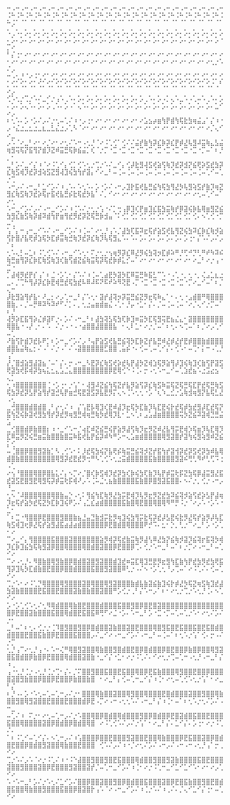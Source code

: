 
⢉⡐⢉⡐⢉⡐⢉⡐⢉⡐⢉⡐⢉⡐⢉⡐⢉⡐⢉⡐⢉⡐⢉⡐⢉⡐⢉⡐⢉⡐⢉⡐⢉⡐⢉⡐⢉⡐⢉⡐⢉⡐⢉⡐⢉⡐⢉⡐⢉⡐⢉⡐⢉⡐⢉⡐⢉⡐⢉⡐⢉⡐⢉⡐⢉⡐⢉⡐⢉⡐⢉⡐⢉⡐⢉⡐⢉⡐⢉⡐⢉⡐⢉⡐⢉⡐⢉⡐⢉⡐⢉⡐⢉⡐⢉⡐⢉⡐⠉⠔
⠡⢀⠡⠄⡡⠄⡡⠄⡡⠄⡡⠄⡡⠄⡡⠄⡡⠄⡡⠄⡡⠄⡡⠄⡡⠄⡡⠄⡡⠄⡡⠄⡡⠄⡡⠄⡡⠄⡡⠄⡡⠄⡡⠄⡡⠄⡡⠄⡡⠄⡡⠄⡡⠄⡡⠄⡡⠄⡡⠄⡡⠄⡡⠄⡡⠄⡡⠄⡡⠄⡡⠄⡡⠄⡡⠄⡡⠄⡡⠄⡡⠄⡡⠄⡡⠄⡡⠄⡡⠄⡡⠄⡡⠄⡡⠄⡡⠐⡉⠔
⠃⡌⢐⠂⠔⠂⠔⠂⠔⠂⠔⠂⠔⠂⠔⠂⠔⠂⠔⠂⠔⠂⠔⠂⠔⠂⠔⠂⠔⠂⠔⠂⠔⠂⠔⠂⠔⠂⠔⠂⠔⠂⠔⠂⠔⠂⠔⠂⠔⠂⠔⠂⠔⠂⠔⠂⠔⠂⠔⠂⠔⠂⠔⠂⠔⠂⠔⠂⠔⠂⠔⠂⠔⠂⠔⠂⠔⠂⠔⠂⠔⠂⠔⠂⠔⠂⠔⠂⠔⠂⠔⠂⠔⠂⠔⢂⡐⠡⠌⡠
⠒⠠⢂⡘⠈⠔⠨⢁⢊⠁⢊⡁⢊⡁⢊⡁⢊⡁⢊⡁⢊⡁⢊⡁⢊⡁⢊⡁⢊⡁⢊⡁⢊⡁⢊⡁⢊⡁⢊⡁⢊⡁⢊⡁⢊⡁⢊⡁⢊⡁⢊⡁⢊⡁⢊⡁⢊⡁⢊⡁⢊⡁⢊⡁⢊⡁⢊⡁⢊⡁⢊⡁⢊⡁⢊⡁⢊⡁⢊⡁⢊⡁⢊⡁⢊⡁⢊⡁⢊⡁⢊⡁⢊⡁⢊⡐⢀⠃⠔⡠
⢊⠡⢂⡐⢉⡐⠡⠌⣀⠊⡐⢠⠡⢀⠡⠄⡡⠄⡡⠄⡡⠄⡡⠄⡡⠄⡡⠄⡡⠄⡡⢀⠡⠄⡡⠠⡁⢄⠡⣀⠡⠠⢁⠤⠡⢀⠡⠄⡡⠄⡡⠄⡡⢄⠡⠄⡡⠄⡡⢀⠡⠄⡡⠠⠁⢄⠡⠄⡡⠄⡡⠄⡡⠄⡡⠄⡡⠄⡡⠄⡡⠄⡡⠄⡡⠄⡡⠄⡡⠄⡡⠄⡡⠄⡡⠄⣁⠊⠔⡠
⠆⢂⠡⠄⡡⠐⡡⠌⡠⠌⡐⢂⠤⢁⠌⠰⠐⡠⢐⠂⠔⠂⠔⠂⠔⠂⠔⠂⠔⠂⠔⣡⣢⡴⣶⢳⡟⣾⢳⢯⣗⣳⢶⣬⣠⠁⡌⠰⠐⡠⠐⣌⣐⣀⣂⣐⣀⣆⣀⣃⣌⣐⡠⢁⠣⠈⠔⠂⠔⠂⠔⠂⠔⠂⠔⠂⠔⠂⠔⠂⠔⠂⠔⠂⠔⠂⠔⠂⠔⠂⠔⠂⠔⠂⠔⡈⢄⠊⠔⣀
⡠⠡⠈⠔⣀⠃⠔⠂⠔⡈⠔⠂⠔⢂⠌⠡⠒⠠⢂⡘⠈⠔⠨⢁⢊⠁⢊⠌⠌⣬⡞⣷⢳⡽⣎⡷⡽⣎⡟⡾⣜⢧⣻⠼⣭⢷⣄⣣⣬⢶⣻⢭⢯⡝⣯⢻⡝⣾⡹⣝⠾⣭⣛⢯⡷⣮⣬⡁⢎⠈⡐⡉⠐⣉⠐⣉⠐⣉⠐⣉⠐⣉⠐⣉⠐⣉⠐⣉⠐⣉⠐⣉⠐⡉⠤⠁⠆⡘⡀⠂
⣀⠃⡡⠌⣀⠊⡌⠰⠈⠔⠨⢁⠊⡄⢊⡁⢊⠡⢂⡐⢉⡐⠡⠌⣀⠊⡄⢊⡼⣗⣻⢼⣫⢞⣵⢫⢷⡹⣞⡽⣺⡝⣮⢟⡵⣫⣞⣳⡽⣎⢷⣫⢾⡹⣞⡽⣺⢵⣫⣝⣻⢼⣹⢮⣳⢳⡞⣽⡄⠊⠔⣀⠃⠤⢈⠤⢈⠤⢈⠤⢈⠤⢈⠤⢈⠤⢈⠤⢈⠤⢈⠤⢈⠤⢁⠊⠤⢁⡐⢉
⠠⠒⡠⠌⠠⠒⣀⠃⣁⠊⡡⠌⠰⢀⠡⠄⠡⢂⠡⠄⡡⠐⡡⠌⠠⠒⡠⣹⡗⣯⢞⣧⣛⣮⢳⢯⣳⢻⣜⡳⢧⣻⢵⣫⡞⣷⡹⢶⣝⣻⣎⢷⣫⢷⡹⣞⡵⢯⡖⣯⢞⣧⣛⡮⣗⢯⣞⡳⣧⠁⠌⡀⠊⠔⠂⠔⠂⠔⠂⠔⠂⠔⠂⠔⠂⠔⠂⠔⠂⠔⠂⠔⢂⠤⢁⠊⠤⠁⠔⢂
⠡⠒⣀⠊⡡⠌⡠⠌⠠⠒⣀⠊⡡⠌⠰⢈⠡⠌⡐⢂⡐⢡⠐⠌⡁⢒⢠⡿⣹⢎⡟⣶⣹⣎⣯⣳⣭⢷⡞⡿⣽⢮⡷⣧⢿⣶⣻⣝⣮⣳⣻⣎⣷⣫⢷⡽⣾⠽⣾⢳⡟⣶⢻⣞⡻⣞⡽⣝⢯⣛⡷⣺⣤⠈⠅⢊⡁⢊⡁⢊⡁⢊⡁⢊⡁⢊⡁⢊⡁⢊⡁⢊⠄⠢⢁⢊⠐⡉⠤⢁
⢡⠈⡄⠒⢠⠒⣀⠊⠡⠌⠠⠒⣀⠊⡡⠌⠰⢈⠤⠁⠔⢂⡘⢠⠡⡈⣼⣳⢏⣯⠽⣖⢯⡞⣵⣫⢞⣧⢻⣝⢮⣳⠽⣎⡷⣎⢷⡺⣵⢫⡗⣿⡜⣧⢟⡾⣱⢯⡳⣏⡾⣭⢷⣚⢷⡹⣞⡽⣎⢷⡹⢧⢯⣻⣄⠡⠄⠡⠄⡡⠄⡡⠄⡡⠄⡡⠄⡡⠄⡡⢐⠂⡌⠡⠌⡠⠌⡠⠁⠆
⢂⠡⢄⡃⠤⣁⠆⠨⢁⢊⠡⠌⠠⠒⣀⠊⠡⢂⠂⠍⡐⢂⡐⢢⢶⡻⡽⣎⠿⣜⡻⢮⣳⢽⡲⣏⡾⠵⠛⡘⢋⠚⡙⢃⠛⠞⠳⠽⠮⢷⣛⣶⢻⡽⣎⡷⣏⢷⣫⢷⣹⢎⣷⢫⣾⣝⣮⢷⣭⢯⡽⢯⣞⡷⡾⣅⡊⠤⠁⠔⠂⠔⠂⠔⠂⠔⠂⠔⠂⠔⠂⠔⣀⠃⠔⡐⢠⠐⣉⠐
⡁⣼⢾⡻⣞⡟⡎⢠⠁⠆⣈⠐⡡⢁⠂⡌⠡⠌⠰⢈⠤⢁⣴⣟⡳⣽⡳⣏⠿⣭⣛⠷⣯⣃⠉⠡⠐⠠⢁⠐⡀⢂⠐⡀⢌⣠⣁⣆⣐⣀⠄⡈⢉⠓⢻⡼⡽⣎⡷⣟⢾⣛⣞⢯⣳⣞⠧⠿⠼⠯⠝⠯⠞⠵⠻⢝⣟⠠⡉⠐⣉⠐⣉⠐⣉⠐⣉⠐⣉⠐⡉⠔⣀⠊⠤⠁⠆⡈⢄⠒
⡼⣗⣻⣵⢻⡞⣧⠂⠜⣀⡂⠔⡠⢁⠒⣀⠃⡌⠡⢂⠂⣽⡞⣼⢽⡲⡽⣭⣛⣮⣝⡻⣖⢯⠷⣄⠁⠂⠄⢂⠐⣠⣾⣿⠛⢿⣿⣿⣿⣿⣷⡀⠄⡈⠤⡛⠿⠽⠳⠽⠞⠋⠌⡁⠄⡀⢂⣐⣤⣶⣾⣶⣌⠠⢁⠂⡘⡤⠐⣁⠂⡌⠄⡈⠤⢈⠤⢈⠤⠈⠔⡈⢄⠊⡐⡉⠤⠁⠆⡘
⢼⡻⡵⣏⣯⢻⡵⣌⡾⣽⠏⡐⠄⡡⠌⠠⠒⣀⠃⠆⣼⣳⢽⣣⢯⣳⢏⡷⣹⠶⣭⡳⣏⢯⣻⢭⣟⣦⣌⣄⠂⣽⣿⣿⣿⣿⣿⣿⣿⢿⣿⣧⠐⠠⡜⢀⠂⠄⠡⠀⠌⡐⠠⠐⠠⠐⣴⣿⣿⣼⣿⣿⣿⣧⠀⠂⢄⠇⣁⠂⠔⡐⡈⠤⠁⠆⢂⠄⠢⢉⠤⠁⠆⡈⠔⡠⢁⠊⠤⢁
⠜⣷⢫⡗⣾⡹⣞⡧⠟⡁⠆⡡⠒⣀⠊⡡⠌⡠⠘⢤⡟⣵⣫⢞⣧⣛⣮⢽⡳⣏⡷⣝⡞⣧⣛⠾⣜⡾⣜⡞⣟⡾⣿⣿⣷⣾⣿⣿⣿⣾⣿⣧⣬⢷⣄⡂⠌⠠⠁⠌⡐⠠⠁⠌⠠⣽⣿⣿⣿⣿⣿⣋⣿⣿⢀⣥⡮⠐⠄⢊⠤⢁⠤⢁⠊⡌⠄⢊⠡⠂⠤⢉⠂⡅⠒⠠⢁⡘⢠⠁
⡜⡈⣿⣺⣵⣻⣼⣽⣦⠈⠤⠁⡌⠄⡒⠠⠒⣀⠣⣟⡽⣎⢷⣫⢞⡵⣞⢧⡟⣼⡳⣝⢾⣱⢯⡻⣵⢻⡼⣹⢮⢷⣹⢎⣷⢫⡟⣽⣫⢟⣽⣳⢞⡯⢾⡽⣳⢦⣅⣂⣄⣡⣈⣄⣿⣿⣿⣿⣿⣿⣿⣿⡿⣟⢿⢊⠑⠨⢈⠄⡒⠠⢂⠡⠒⣀⠊⠤⢁⣱⣞⣦⠡⣐⣩⣔⣢⠈⢄⡁
⢂⠰⣿⣿⣿⣿⣿⣿⣿⢈⠐⡡⢐⠂⡐⢡⠁⠂⢼⣻⠼⣝⣮⢳⢯⣝⡞⣧⡻⣵⢫⡽⣎⢷⣫⠷⣭⢯⣝⢯⣛⢯⣏⡟⣞⢯⣛⢷⣫⢯⣳⡽⣞⡽⣣⡟⣵⢻⡞⣽⣚⢧⡟⣶⣚⢯⣟⣽⣫⡽⣧⣟⡻⡍⢄⠢⢈⠡⢂⢂⠐⡡⠈⢆⠱⣀⣊⡐⣡⢷⣺⢶⣻⡝⣧⢯⣃⣜⠠⢂
⣀⢚⣿⣿⣿⣾⣿⣾⣿⢀⠃⡔⢂⠌⠰⠀⡌⢡⣟⡧⢿⣹⢎⣟⠾⣼⡹⣖⢯⡳⣏⣷⡹⢧⣏⣟⢮⡗⣞⢯⡾⣳⣞⣻⡼⣏⣞⢯⡝⣯⢳⣝⢮⡷⣽⢞⣻⣳⢻⡞⡽⣞⡻⢶⣻⣛⢾⢶⣛⢷⡳⣞⢿⡹⣇⠂⣁⠢⢁⠆⣠⣡⣼⣶⣿⣿⣿⣿⢭⡳⣝⣮⠽⣽⢾⣙⣛⣬⣡⠈
⣀⢊⣿⣿⣾⡿⣷⣿⣿⡆⠰⠐⣀⠊⠡⠒⡈⢴⣏⠾⣝⣮⣛⢮⡟⣵⡻⣼⢫⢷⡹⣖⡻⣝⠾⣜⣧⢻⡭⣟⢾⡱⢯⣶⡹⢧⣏⢿⡹⣏⠿⣭⡻⣝⢮⣛⣶⣭⣷⣿⣿⣷⣿⣭⠷⣯⢞⣧⡟⣮⡽⠾⠳⠛⡡⠒⢄⣡⣶⣾⣿⣿⣿⣿⢿⣻⣽⣿⡞⣽⢳⢮⣻⢵⣻⠾⣝⣮⡅⢊
⠤⢈⣿⣿⡿⣿⣿⣻⣽⣷⡁⠣⢀⢊⠡⠂⠅⡸⣞⢯⣳⢮⡝⣧⢟⡮⢷⣭⣛⣮⢽⡺⣝⡞⣯⢳⡞⣽⢺⡽⣞⡽⣫⢞⡽⣳⠾⣧⢿⣾⣿⣷⣿⣿⣿⣿⣿⣿⣿⣿⢿⣻⡽⣞⣟⣞⡻⢒⠛⠣⢁⢊⠡⢂⣐⣭⣾⣿⣿⣿⣿⣯⣷⣿⣿⣿⣿⣻⣽⠮⢛⢃⠻⠞⢃⢋⠩⢐⠠⢁
⠔⢢⠘⣿⣿⣿⢿⣿⡿⣿⣧⣅⠌⡄⠢⡉⠔⡈⣿⢎⡷⣫⢾⡹⣞⡽⣳⢎⡷⢮⣳⢏⣷⡹⢧⡟⡾⣭⢗⡯⣝⣳⢯⡿⣼⣭⣻⣜⣯⣞⣽⣫⣟⣿⣻⣟⢿⣻⢯⡽⡾⣭⢗⡯⢾⠜⡠⠡⢈⠥⣈⢂⣦⣷⣿⣿⣿⣿⣯⣷⣿⡿⣿⣻⣽⣯⣿⣿⠄⠢⠌⡐⡀⢊⡐⠠⠒⡠⠘⣀
⢂⠢⠈⠼⣿⣿⣿⢿⣿⣿⢿⣿⣷⣤⡑⠠⢂⠅⢻⣮⢳⣏⢷⡻⣜⣳⡭⣟⢾⡹⢧⡻⣖⡻⣝⣞⣳⠽⣮⢽⡺⣵⢫⣞⡵⣣⡟⣼⢶⡹⣖⢯⡞⣵⡳⣞⢯⣝⡳⣏⡷⣹⢮⠟⡡⠌⢠⣁⣎⣴⣾⣿⣿⣿⣿⣯⣷⣿⢿⣟⣿⣿⢿⣿⢿⠻⠛⡛⠨⡐⠈⠔⡠⠡⠐⡡⠡⠐⣁⠂
⠁⠆⣉⠐⢻⣿⣿⡿⣟⣿⣿⣿⣻⣿⣿⣷⣦⣘⣤⣙⣷⣺⡭⣗⡻⢶⣹⢮⣳⢻⡭⣗⢯⡽⣞⡼⣣⣟⢮⣗⡻⣜⢯⡞⣵⡻⡼⢧⣏⢷⣫⢾⣹⢖⡿⣜⢯⡞⣵⣻⣼⣯⣴⣼⣴⣾⣿⣿⣿⣿⣿⡿⣟⣿⣾⣿⢿⣿⣿⣿⠟⡚⠩⠄⣂⠂⡑⡀⢃⡐⠉⠔⣀⠃⡡⠐⡡⢁⠂⠔
⠉⠔⣀⠊⡄⢻⣿⣿⣿⣿⣯⣿⣿⣿⣽⣿⣿⣿⣿⣿⣿⣵⡻⢾⡽⢯⣞⣷⣭⢷⡻⣼⢣⠿⣜⣳⡝⣮⢷⡺⣽⡹⣮⢽⡖⣯⢽⡳⢾⡹⣎⡷⣹⣮⣳⢯⢷⣻⣽⡿⣿⣿⢿⣿⣿⣿⢿⣿⣾⣿⣽⣿⣿⡿⣟⣿⣿⡿⢉⠄⢊⡐⠡⠒⣀⠃⠤⠁⠆⡐⡉⠔⠠⠒⣀⠃⠤⢁⠊⠔
⠉⠔⠠⢂⡘⠄⠻⣿⣷⣿⢿⣻⣷⣿⡿⣿⣾⣿⣽⣿⣻⣽⣿⣿⣾⣹⣞⠶⣭⣏⢿⣹⣛⣟⡻⣖⣻⢳⣏⣷⢳⡟⣞⣳⡻⣞⣳⢟⣯⢻⡽⣹⢧⡳⣏⣾⣷⣿⣟⣿⣿⡿⣿⣿⣾⣿⣿⣿⣯⣿⣿⣻⣽⣿⣿⠿⢃⡐⠠⠌⠢⠐⡡⢁⢂⠘⡠⢉⠤⠁⠔⠨⢁⠌⠄⢊⠤⢁⠊⠔
⢉⡐⠡⠂⠔⠨⢁⡙⢿⣿⣿⣿⢿⣻⣿⣿⣿⣽⣿⢿⣿⣿⢿⣻⣽⣿⣿⣿⣷⣾⣧⣷⣽⣮⣷⣹⢮⡗⡾⣜⡳⢯⣝⢶⣫⢷⣹⣞⣼⣳⣽⣷⣿⣿⣿⣿⣟⣯⣿⣿⣟⣿⣿⣿⣽⣷⣿⣷⣿⣿⣽⣿⣿⠛⡡⢊⡐⢀⠃⡌⠡⠒⡠⠁⠆⠂⠔⢂⡐⢉⡐⠡⢂⡘⢈⠄⠢⢁⠊⠔
⡡⠐⡡⢁⢊⠡⢂⠌⢂⠻⢿⣾⣿⣿⢿⣷⣿⣟⣿⣿⣿⣾⣿⣿⣿⣯⣿⣿⣻⣿⡿⣿⣟⣿⣽⣿⣿⣿⣿⣿⣿⣿⣿⣿⣿⣿⣿⣿⣿⣿⡿⣟⣿⣿⣽⣷⣿⣿⣿⣯⣿⣿⢿⣾⣿⣟⣯⣿⣯⠿⢛⠋⠔⣈⠐⡡⠄⠡⠒⣀⠃⡡⠐⣉⠐⡉⠤⢁⠤⢁⡐⠡⠂⠔⢂⠌⡡⠌⡐⠂
⣀⠃⠤⠁⠆⢂⠄⢊⡐⡐⢈⠹⣿⣻⣿⣿⣻⣿⡿⣿⣾⣿⣿⣽⣷⣿⣿⣽⣿⣟⣿⣿⣿⢿⣿⣻⣯⣿⣟⣯⣿⣿⣯⣿⣟⣯⣿⣾⣿⣾⣿⣿⣿⣟⣿⣿⣯⣷⣿⡿⣟⣿⣿⣿⣯⣿⣿⣿⡠⠌⣀⠊⠔⠠⠒⣀⠊⡡⠌⠠⠒⣀⠃⠤⢈⠤⠁⠆⢂⠡⡐⢡⠁⢊⠄⡒⠠⠌⡐⡉
⢂⡘⢠⠉⠔⢂⡘⢠⠐⠄⠡⠒⢌⠛⢿⣿⣻⣽⣿⣿⢿⣷⣿⣿⣻⣿⣾⣿⣟⣿⡿⣿⣾⣿⣿⡿⣿⣟⣿⣿⡿⣷⣿⡿⣿⣿⢿⣻⣽⣿⣯⣿⣾⣿⡿⣷⣿⡿⣟⣿⣿⣿⢿⣾⣿⣿⣽⣿⣷⠐⣀⠊⡌⠐⣁⠂⠔⡐⠨⢁⠌⠄⠊⠔⢂⡐⢉⠤⢁⠒⠠⢂⡘⠠⠒⣀⠃⡌⠰⢀
⢠⠐⢂⡘⢈⡐⠠⢂⡘⢈⡐⢉⠂⡌⠄⡈⠍⣿⣿⣻⣿⣿⣯⣿⣿⣟⣯⣿⣿⢿⣿⡿⣟⣯⣷⣿⣿⣿⢿⣻⣿⣿⣟⣿⣿⡿⣿⣿⣿⣿⣽⣿⣻⣷⣿⣿⡿⣿⣿⡿⣟⣿⣿⡿⣷⣿⣿⣷⣿⠀⠂⠔⣀⠃⡄⢊⠤⢁⠒⣀⠊⡌⠰⢈⠂⠔⢂⠤⢁⢊⠡⢂⡐⢡⠁⠂⠔⣀⠃⡌
⠆⡘⠠⠄⡡⠐⠡⢂⠤⢁⠤⢁⠒⡠⠌⡐⠂⣿⣿⣿⢿⣷⣿⣿⣽⣿⣿⢿⣻⣿⣿⢿⣿⣿⣿⣟⣿⣾⣿⣿⣿⣽⣿⣿⣻⣿⣿⢿⣷⣿⣿⣻⣿⢿⣻⣽⣿⣿⣟⣿⣿⣿⣟⣿⣿⣿⣾⡿⣟⠠⡉⠔⠠⠒⠠⢂⢂⠡⠌⠠⠒⣀⠃⡌⠰⢈⠂⠤⠁⠆⢂⠡⡐⢂⠌⡡⠌⠠⠒⣀
⠤⢁⠌⠰⠀⠍⡐⠂⠔⢂⠤⢁⠒⡠⠌⡐⠡⣿⣿⢿⣿⡿⣿⣾⣿⢿⣾⣿⣿⣿⣻⣿⡿⣿⣾⣿⡿⣟⣿⣽⣾⣿⣯⣿⣿⣟⣿⣿⣿⣯⣿⣿⢿⣿⣿⣿⣿⣽⣿⡿⣿⣾⣿⡿⣿⣾⣿⢿⣿⠀⠔⠨⢁⢊⠡⠌⡠⠌⡐⢡⠁⠂⠔⣀⠃⡌⠄⣁⠊⡌⠄⡡⢐⠂⠔⡐⠨⢁⠌⠄
⠁⠆⠨⢁⠊⠤⢁⠊⡌⠄⠢⢁⠒⡠⠌⠰⢡⣿⣿⣿⡿⣿⣿⣟⣿⣿⣿⣻⣽⣿⣿⣟⣿⣿⢿⣷⣿⣿⣿⡿⣟⣯⣿⣿⣽⣿⡿⣿⣾⣿⣟⣿⣿⡿⣿⣾⣿⣻⣽⣿⣿⢿⣷⣿⣿⣟⣿⣿⣿⠀⢊⠡⠌⡠⠌⠰⠐⡈⠔⢂⠌⡡⠌⠠⠒⡠⠌⠠⠒⠠⠒⠠⢂⡘⢠⠁⡒⢀⠊⠔
⢉⡐⠡⠌⡠⠡⠈⠔⡐⠨⢁⠌⠰⠐⠨⠑⣼⣿⣿⣻⣿⣿⣻⣿⣟⣯⣿⣿⣿⢿⣾⣿⣿⣻⣿⣿⣻⣽⣷⣿⣿⣿⣿⣯⣿⣟⣿⣿⣿⣽⣿⣿⣻⣿⣿⣿⣽⣿⡿⣟⣿⣿⣿⣻⣽⣿⣿⣽⡞⡈⠤⢁⠒⣀⠊⡡⠌⠰⢈⠂⠔⡐⠨⢁⠒⣀⠊⣁⠊⣁⠊⠡⠂⠔⠂⠔⡠⢁⠊⠔
⠡⠐⠡⠒⣀⠃⡡⠌⡐⠡⢂⠌⣁⠊⡡⠌⣿⣿⡿⣿⣿⣽⣿⣿⣻⣿⡿⣿⣾⣿⣿⣯⣿⣿⣿⣽⣿⡿⣟⣿⣯⣷⣿⣿⣻⣿⣟⣿⣾⣿⣯⣿⣿⢿⣷⣿⣿⣻⣿⣿⣿⣯⣿⣿⡿⣿⣽⣿⡗⢠⠡⠈⠔⠠⠒⣀⠊⡡⠌⠰⢈⡐⠡⠌⠰⢀⠌⠄⡈⢄⠊⣁⠊⡌⢐⠂⠤⢁⠊⠔
